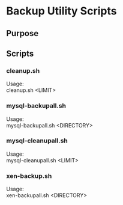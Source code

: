 Backup Utility Scripts
======================

Purpose
-------


Scripts
------

### cleanup.sh ###
Usage:<br>
cleanup.sh \<LIMIT> <BASENAME> <DIRECTORY>

### mysql-backupall.sh ###
Usage:<br>
mysql-backupall.sh \<DIRECTORY>

### mysql-cleanupall.sh ###
Usage:<br>
mysql-cleanupall.sh \<LIMIT> <DIRECTORY>

### xen-backup.sh ###
Usage:<br>
xen-backupall.sh \<DIRECTORY>


